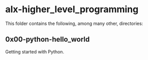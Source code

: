 # alx-higher_level_programming

This folder contains the following, among many other, directories:

## 0x00-python-hello_world

Getting started with Python.
